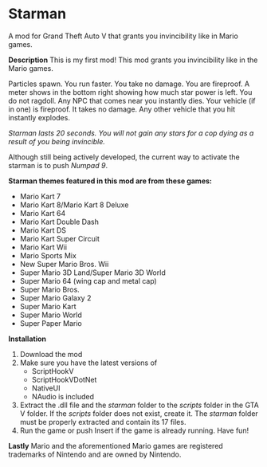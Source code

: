# Starman
A mod for Grand Theft Auto V that grants you invincibility like in Mario games.

**Description**
This is my first mod! This mod grants you invincibility like in the Mario games.

Particles spawn. You run faster. You take no damage. You are fireproof. A meter shows in the bottom right showing how much star power is left. You do not ragdoll. Any NPC that comes near you instantly dies. Your vehicle (if in one) is fireproof. It takes no damage. Any other vehicle that you hit instantly explodes.

*Starman lasts 20 seconds. You will not gain any stars for a cop dying as a result of you being invincible.*

Although still being actively developed, the current way to activate the starman is to push *Numpad 9*.

**Starman themes featured in this mod are from these games:**
*   Mario Kart 7
*   Mario Kart 8/Mario Kart 8 Deluxe
*   Mario Kart 64
*   Mario Kart Double Dash
*   Mario Kart DS
*   Mario Kart Super Circuit
*   Mario Kart Wii
*   Mario Sports Mix
*   New Super Mario Bros. Wii
*   Super Mario 3D Land/Super Mario 3D World
*   Super Mario 64 (wing cap and metal cap)
*   Super Mario Bros.
*   Super Mario Galaxy 2
*   Super Mario Kart
*   Super Mario World
*   Super Paper Mario

**Installation**
1.  Download the mod
2.  Make sure you have the latest versions of
    *   ScriptHookV
    *   ScriptHookVDotNet
    *   NativeUI
    *   NAudio is included
3.  Extract the .dll file and the _starman_ folder to the _scripts_ folder in the GTA V folder. If the _scripts_ folder does not exist, create it. The _starman_ folder must be properly extracted and contain its 17 files.
4.  Run the game or push Insert if the game is already running. Have fun!

**Lastly**
Mario and the aforementioned Mario games are registered trademarks of Nintendo and are owned by Nintendo.
